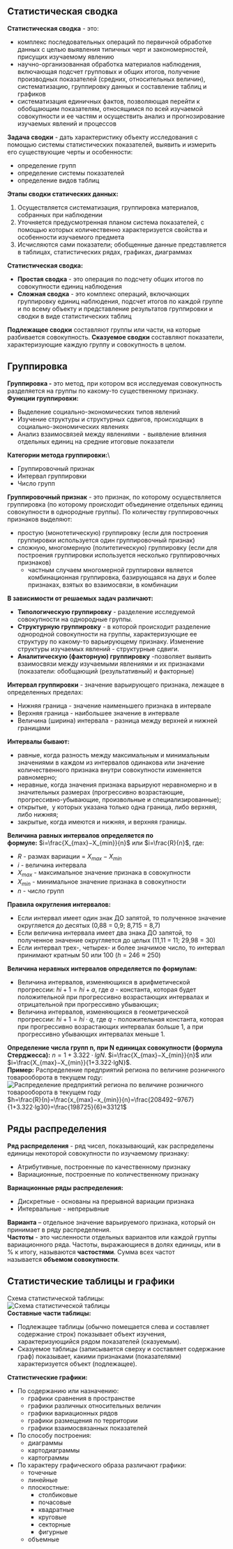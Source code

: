 ## Статистическая сводка
**Статистическая сводка** - это:
- комплекс последовательных операций по первичной обработке данных с целью выявления типичных черт и закономерностей, присущих изучаемому явлению
- научно-организованная обработка материалов наблюдения, включающая подсчет групповых и общих итогов, получение производных показателей (средних, относительных величин), систематизацию, группировку данных и составление таблиц и графиков
- систематизация единичных фактов, позволяющая перейти к обобщающим показателям, относящимся по всей изучаемой совокупности и ее частям и осуществить анализ и прогнозирование изучаемых явлений и процессов
  
**Задача сводки** - дать характеристику объекту исследования с помощью системы статистических показателей, выявить и измерить его существующие черты и особенности:
- определение групп
- определение системы показателей
- определение видов таблиц
  
**Этапы сводки статических данных:**
1. Осуществляется систематизация, группировка материалов, собранных при наблюдении
2. Уточняется предусмотренная планом система показателей, с помощью которых количественно характеризуется свойства и особенности изучаемого предмета
3. Исчисляются сами показатели; обобщенные данные представляется в таблицах, статистических рядах, графиках, диаграммах
  
**Статистическая сводка:**
- **Простая сводка** - это операция по подсчету общих итогов по совокупности единиц наблюдения
- **Сложная сводка** - это комплекс операций, включающих группировку единиц наблюдения, подсчет итогов по каждой группе и по всему объекту и представление результатов группировки и сводки в виде статистических таблиц
  
**Подлежащее сводки** составляют группы или части, на которые разбивается совокупность. **Сказуемое сводки** составляют показатели, характеризующие каждую группу и совокупность в целом.  
## Группировка
**Группировка -** это метод, при котором вся исследуемая совокупность разделяется на группы по какому-то существенному признаку.  
**Функции группировки:**
- Выделение социально-экономических типов явлений
- Изучение структуры и структурных сдвигов, происходящих в социально-экономических явлениях
- Анализ взаимосвязей между явлениями  - выявление влияния отдельных единиц на средние итоговые показатели
  
**Категории метода группировки:**\
- Группировочный признак
- Интервал группировки
- Число групп
  
**Группировочный признак** - это признак, по которому осуществляется группировка (по которому происходит объединение отдельных единиц совокупности в однородные группы). По количеству группировочных признаков выделяют: 
- простую (монотетическую) группировку (если для построения группировки используется один группировочный признак)
- сложную, многомерную (политетическую) группировку (если для построения группировки используется несколько группировочных признаков)
	- частным случаем многомерной группировки является комбинационная группировка, базирующаяся на двух и более признаках, взятых во взаимосвязи, в комбинации
  
**В зависимости от решаемых задач различают:**
- **Типологическую группировку** - разделение исследуемой совокупности на однородные группы.
- **Структурную группировку** - в которой происходит разделение однородной совокупности на группы, характеризующие ее структуру по какому-то варьирующему признаку. Изменение структуры изучаемых явлений - структурные сдвиги.
- **Аналитическую (факторную) группировку** -позволяет выявить взаимосвязи между изучаемыми явлениями и их признаками (показатели: обобщающий (результативный) и факторные)
  
**Интервал группировки** - значение варьирующего признака, лежащее в определенных пределах:
- Нижняя граница - значение наименьшего признака в интервале
- Верхняя граница - наибольшее значение в интервале
- Величина (ширина) интервала - разница между верхней и нижней границами
  
**Интервалы бывают:**
- равные, когда разность между максимальным и минимальным значениями в каждом из интервалов одинакова или значение количественного признака внутри совокупности изменяется равномерно;
- неравные, когда значения признака варьируют неравномерно и в значительных размерах (прогрессивно возрастающие, прогрессивно-убывающие, произвольные и специализированные);
- открытые,  у которых указана только одна граница, либо верхняя, либо нижняя;
- закрытые, когда имеются и нижняя, и верхняя границы.
  
**Величина равных интервалов определяется по формуле:** $i=\frac{X_{max}−X_{min}}{n}$ или $i=\frac{R}{n}$, где:
- $R$ - размах вариации = $X_{max}−X_{min}$
- $i$ - величина интервала
- $X_{max}$ - максимальное значение признака в совокупности
- $X_{min}$ - минимальное значение признака в совокупности
- $n$ - число групп
  
**Правила округления интервалов:**
- Если интервал имеет один знак ДО запятой, то полученное значение округляется до десятых (0,88 = 0,9; 8,715 = 8,7)
- Если величина интервала имеет два знака ДО запятой, то полученное значение округляется до целых (11,11 = 11; 29,98 = 30)
- Если интервал трех-, четырех- и более значимое число, то интервал принимают кратным 50 или 100 ($h$ = 246 ≈ 250)
  
**Величина неравных интервалов определяется по формулам:**
- Величина интервалов, изменяющихся в арифметической прогрессии: $hi+1=hi+a$, где $а$ - константа, которая будет положительной при прогрессивно возрастающих интервалах и отрицательной при прогрессивно убывающих;
- Величина интервалов, изменяющихся в геометрической прогрессии: $hi+1=hi⋅q$, где $q$ - положительная константа, которая при прогрессивно возрастающих интервалах больше 1, а при прогрессивно убывающих интервалах меньше 1.
  
**Определение числа групп n, при N единицах совокупности (формула Стерджесса):** $n=1+3.322⋅lgN$. $i=\frac{X_{max}−X_{min}}{n}$ или $i=\frac{X_{max}−X_{min}}{1+3.322⋅lgN}$.  
**Пример:** Распределение предприятий региона по величине розничного товарооборота в текущем году:  
![Распределение предприятий региона по величине розничного товарооборота в текущем году](04_01.%20Распределение%20предприятий%20региона%20по%20величине%20розничного%20товарооборота%20в%20текущем%20году.png)  
$h=\frac{R}{n}=\frac{x_{max}−x_{min}}{n}=\frac{208492−9767}{1+3.322⋅lg30}=\frac{198725}{6}≈33121$  
## Ряды распределения
**Ряд распределения** - ряд чисел, показывающий, как распределены единицы некоторой совокупности по изучаемому признаку:
- Атрибутивные, построенные по качественному признаку
- Вариационные, построенные по количественному признаку
  
**Вариационные ряды распределения:**
- Дискретные - основаны на прерывной вариации признака
- Интервальные - непрерывные
  
**Варианта** – отдельное значение варьируемого признака, который он принимает в ряду распределения.  
**Частоты** - это численности отдельных вариантов или каждой группы вариационного ряда. Частоты, выражающиеся в долях единицы, или в % к итогу, называются **частостями**. Сумма всех частот называется **объемом совокупности**.  
## Статистические таблицы и графики
Cхема статистической таблицы:  
![Схема статистической таблицы](../Pictures/04_02.%20Схема%20статистической%20таблицы.png)  
**Составные части таблицы:**
- Подлежащее таблицы (обычно помещается слева и составляет содержание строк) показывает объект изучения, характеризующийся рядом показателей (сказуемым).
- Сказуемое таблицы (записывается сверху и составляет содержание граф) показывает, какими признаками (показателями) характеризуется объект (подлежащее).
  
**Статистические графики:**
- По содержанию или назначению: 
	- графики сравнения в пространстве
	- графики различных относительных величин
	- графики вариационных рядов
	- графики размещения по территории
	- графики взаимосвязанных показателей
- По способу построения: 
	- диаграммы
	- картодиаграммы
	- картограммы
- По характеру графического образа различают графики: 
	- точечные
	- линейные
	- плоскостные: 
		- столбиковые
		- почасовые
		- квадратные
		- круговые
		- секторные
		- фигурные
	- объемные